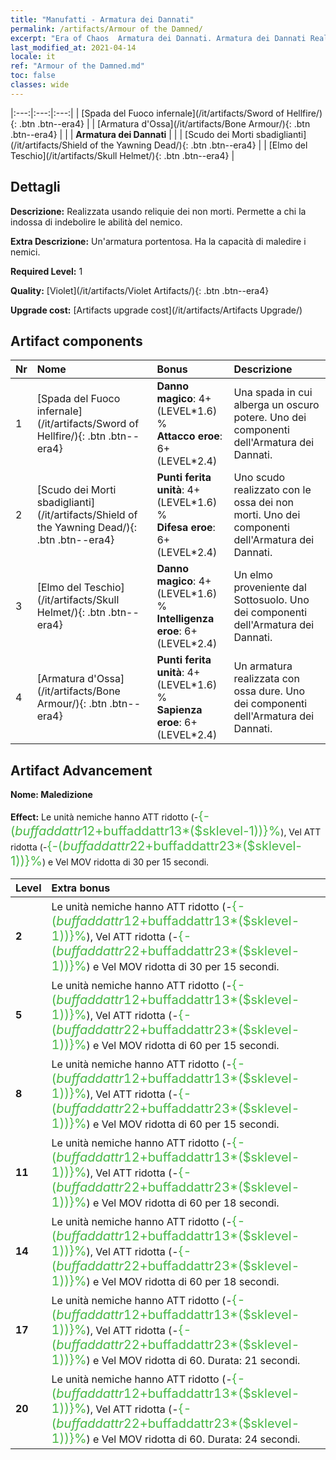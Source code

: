 ```yaml
---
title: "Manufatti - Armatura dei Dannati"
permalink: /artifacts/Armour of the Damned/
excerpt: "Era of Chaos  Armatura dei Dannati. Armatura dei Dannati Realizzata usando reliquie dei non morti. Permette a chi la indossa di indebolire le abilità del nemico."
last_modified_at: 2021-04-14
locale: it
ref: "Armour of the Damned.md"
toc: false
classes: wide
---
```


  |:---:|:---:|:---:| 
  | [Spada del Fuoco infernale](/it/artifacts/Sword of Hellfire/){: .btn .btn--era4} |   | [Armatura d'Ossa](/it/artifacts/Bone Armour/){: .btn .btn--era4} | 
  |   | **Armatura dei Dannati** |  | 
  | [Scudo dei Morti sbadiglianti](/it/artifacts/Shield of the Yawning Dead/){: .btn .btn--era4} |   | [Elmo del Teschio](/it/artifacts/Skull Helmet/){: .btn .btn--era4} | 


## Dettagli

 **Descrizione:** Realizzata usando reliquie dei non morti. Permette a chi la indossa di indebolire le abilità del nemico.

 **Extra Descrizione:** Un'armatura portentosa. Ha la capacità di maledire i nemici.

 **Required Level:** 1

 **Quality:** [Violet](/it/artifacts/Violet Artifacts/){: .btn .btn--era4}

 **Upgrade cost:** [Artifacts upgrade cost](/it/artifacts/Artifacts Upgrade/)



## Artifact components

  | Nr |    Nome    |   Bonus | Descrizione | 
  |:---|:-----------|:--------|:------------| 
  | 1 | [Spada del Fuoco infernale](/it/artifacts/Sword of Hellfire/){: .btn .btn--era4} | **Danno magico**: 4+(LEVEL\*1.6) %<br/>**Attacco eroe**: 6+(LEVEL\*2.4) | Una spada in cui alberga un oscuro potere. Uno dei componenti dell'Armatura dei Dannati. | 
  | 2 | [Scudo dei Morti sbadiglianti](/it/artifacts/Shield of the Yawning Dead/){: .btn .btn--era4} | **Punti ferita unità**: 4+(LEVEL\*1.6) %<br/>**Difesa eroe**: 6+(LEVEL\*2.4) | Uno scudo realizzato con le ossa dei non morti. Uno dei componenti dell'Armatura dei Dannati. | 
  | 3 | [Elmo del Teschio](/it/artifacts/Skull Helmet/){: .btn .btn--era4} | **Danno magico**: 4+(LEVEL\*1.6) %<br/>**Intelligenza eroe**: 6+(LEVEL\*2.4) | Un elmo proveniente dal Sottosuolo. Uno dei componenti dell'Armatura dei Dannati. | 
  | 4 | [Armatura d'Ossa](/it/artifacts/Bone Armour/){: .btn .btn--era4} | **Punti ferita unità**: 4+(LEVEL\*1.6) %<br/>**Sapienza eroe**: 6+(LEVEL\*2.4) | Un armatura realizzata con ossa dure. Uno dei componenti dell'Armatura dei Dannati. | 


## Artifact Advancement

 **Nome: Maledizione**

 **Effect:** Le unità nemiche hanno ATT ridotto (-<span style="color: #48b946;font-size:20px">{-($buffaddattr12+$buffaddattr13*($sklevel-1))}%</span>), Vel ATT ridotta (-<span style="color: #48b946;font-size:20px">{-($buffaddattr22+$buffaddattr23*($sklevel-1))}%</span>) e Vel MOV ridotta di 30 per 15 secondi.

  |  Level  |    Extra bonus  | 
  |:--------|:----------------| 
  | **2** | Le unità nemiche hanno ATT ridotto (-<span style="color: #48b946;font-size:20px">{-($buffaddattr12+$buffaddattr13*($sklevel-1))}%</span>), Vel ATT ridotta (-<span style="color: #48b946;font-size:20px">{-($buffaddattr22+$buffaddattr23*($sklevel-1))}%</span>) e Vel MOV ridotta di 30 per 15 secondi. | 
  | **5** | Le unità nemiche hanno ATT ridotto (-<span style="color: #48b946;font-size:20px">{-($buffaddattr12+$buffaddattr13*($sklevel-1))}%</span>), Vel ATT ridotta (-<span style="color: #48b946;font-size:20px">{-($buffaddattr22+$buffaddattr23*($sklevel-1))}%</span>) e Vel MOV ridotta di 60 per 15 secondi. | 
  | **8** | Le unità nemiche hanno ATT ridotto (-<span style="color: #48b946;font-size:20px">{-($buffaddattr12+$buffaddattr13*($sklevel-1))}%</span>), Vel ATT ridotta (-<span style="color: #48b946;font-size:20px">{-($buffaddattr22+$buffaddattr23*($sklevel-1))}%</span>) e Vel MOV ridotta di 60 per 15 secondi. | 
  | **11** | Le unità nemiche hanno ATT ridotto (-<span style="color: #48b946;font-size:20px">{-($buffaddattr12+$buffaddattr13*($sklevel-1))}%</span>), Vel ATT ridotta (-<span style="color: #48b946;font-size:20px">{-($buffaddattr22+$buffaddattr23*($sklevel-1))}%</span>) e Vel MOV ridotta di 60 per 18 secondi. | 
  | **14** | Le unità nemiche hanno ATT ridotto (-<span style="color: #48b946;font-size:20px">{-($buffaddattr12+$buffaddattr13*($sklevel-1))}%</span>), Vel ATT ridotta (-<span style="color: #48b946;font-size:20px">{-($buffaddattr22+$buffaddattr23*($sklevel-1))}%</span>) e Vel MOV ridotta di 60 per 18 secondi. | 
  | **17** | Le unità nemiche hanno ATT ridotto (-<span style="color: #48b946;font-size:20px">{-($buffaddattr12+$buffaddattr13*($sklevel-1))}%</span>), Vel ATT ridotta (-<span style="color: #48b946;font-size:20px">{-($buffaddattr22+$buffaddattr23*($sklevel-1))}%</span>) e Vel MOV ridotta di 60. Durata: 21 secondi. | 
  | **20** | Le unità nemiche hanno ATT ridotto (-<span style="color: #48b946;font-size:20px">{-($buffaddattr12+$buffaddattr13*($sklevel-1))}%</span>), Vel ATT ridotta (-<span style="color: #48b946;font-size:20px">{-($buffaddattr22+$buffaddattr23*($sklevel-1))}%</span>) e Vel MOV ridotta di 60. Durata: 24 secondi. | 
